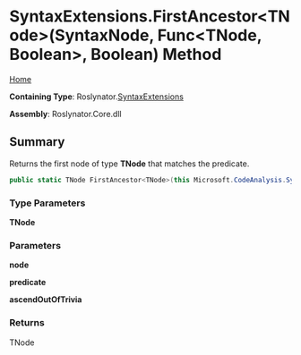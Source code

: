 # SyntaxExtensions\.FirstAncestor\<TNode>\(SyntaxNode, Func\<TNode, Boolean>, Boolean\) Method

[Home](../../../README.md)

**Containing Type**: Roslynator\.[SyntaxExtensions](../README.md)

**Assembly**: Roslynator\.Core\.dll

## Summary

Returns the first node of type **TNode** that matches the predicate\.

```csharp
public static TNode FirstAncestor<TNode>(this Microsoft.CodeAnalysis.SyntaxNode node, System.Func<TNode, bool> predicate = null, bool ascendOutOfTrivia = true) where TNode : Microsoft.CodeAnalysis.SyntaxNode
```

### Type Parameters

**TNode**

### Parameters

**node**

**predicate**

**ascendOutOfTrivia**

### Returns

TNode

